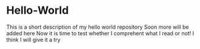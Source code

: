# Hello-World
This is a short description of my hello world repository
Soon more will be added here
Now it is time to test whether I comprehent what I read or not!
I think I will give it a try
